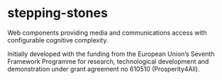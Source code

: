 # stepping-stones
Web components providing media and communications access with configurable cognitive complexity.

Initially developed with the funding from the European Union’s Seventh Framework Programme for research, technological development and demonstration under grant agreement no 610510 (Prosperity4All).
